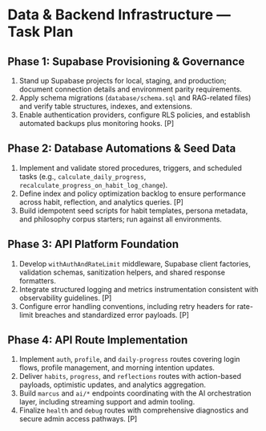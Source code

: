 # Data & Backend Infrastructure — Task Plan

## Phase 1: Supabase Provisioning & Governance
1. Stand up Supabase projects for local, staging, and production; document connection details and environment parity requirements.
2. Apply schema migrations (`database/schema.sql` and RAG-related files) and verify table structures, indexes, and extensions.
3. Enable authentication providers, configure RLS policies, and establish automated backups plus monitoring hooks. [P]

## Phase 2: Database Automations & Seed Data
1. Implement and validate stored procedures, triggers, and scheduled tasks (e.g., `calculate_daily_progress`, `recalculate_progress_on_habit_log_change`).
2. Define index and policy optimization backlog to ensure performance across habit, reflection, and analytics queries. [P]
3. Build idempotent seed scripts for habit templates, persona metadata, and philosophy corpus starters; run against all environments.

## Phase 3: API Platform Foundation
1. Develop `withAuthAndRateLimit` middleware, Supabase client factories, validation schemas, sanitization helpers, and shared response formatters.
2. Integrate structured logging and metrics instrumentation consistent with observability guidelines. [P]
3. Configure error handling conventions, including retry headers for rate-limit breaches and standardized error payloads. [P]

## Phase 4: API Route Implementation
1. Implement `auth`, `profile`, and `daily-progress` routes covering login flows, profile management, and morning intention updates.
2. Deliver `habits`, `progress`, and `reflections` routes with action-based payloads, optimistic updates, and analytics aggregation.
3. Build `marcus` and `ai/*` endpoints coordinating with the AI orchestration layer, including streaming support and admin tooling.
4. Finalize `health` and `debug` routes with comprehensive diagnostics and secure admin access pathways. [P]
